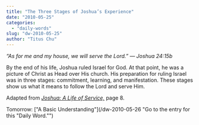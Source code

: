 ```yaml
---
title: "The Three Stages of Joshua’s Experience"
date: "2010-05-25"
categories: 
  - "daily-words"
slug: "dw-2010-05-25"
author: "Titus Chu"
---
```


_“As for me and my house, we will serve the Lord.” — Joshua 24:15b_

By the end of his life, Joshua ruled Israel for God. At that point, he was a picture of Christ as Head over His church. His preparation for ruling Israel was in three stages: commitment, learning, and manifestation. These stages show us what it means to follow the Lord and serve Him.

Adapted from [_Joshua: A Life of Service,_](/book-joshua/ "Go to the listing for this book.") page 8.

Tomorrow: ["A Basic Understanding"](/dw-2010-05-26 "Go to the entry for this "Daily Word."")
